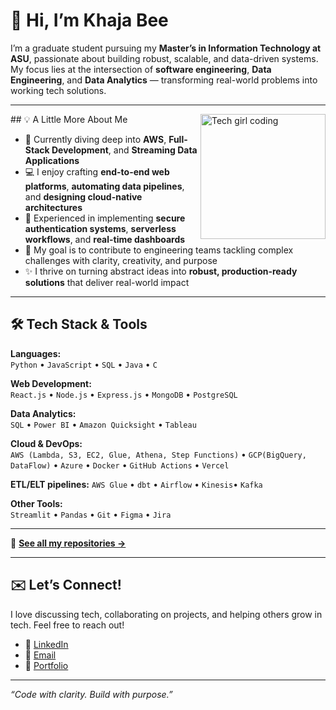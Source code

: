 # 👋 Hi, I’m Khaja Bee

I’m a graduate student pursuing my **Master’s in Information Technology at ASU**, passionate about building robust, scalable, and data-driven systems. My focus lies at the intersection of **software engineering**, **Data Engineering**, and **Data Analytics** — transforming real-world problems into working tech solutions.

---
<img align="right" alt="Tech girl coding" src="https://media.giphy.com/media/LMt9638dO8dftAjtco/giphy.gif" width="200"/>
## 💡 A Little More About Me

- 🌱 Currently diving deep into **AWS**, **Full-Stack Development**, and **Streaming Data Applications**
- 💻 I enjoy crafting **end-to-end web platforms**, **automating data pipelines**, and **designing cloud-native architectures**
- 🔐 Experienced in implementing **secure authentication systems**, **serverless workflows**, and **real-time dashboards**
- 🎯 My goal is to contribute to engineering teams tackling complex challenges with clarity, creativity, and purpose
- ✨ I thrive on turning abstract ideas into **robust, production-ready solutions** that deliver real-world impact
---

## 🛠️ Tech Stack & Tools

**Languages:**  
`Python` • `JavaScript` • `SQL` • `Java` • `C`

**Web Development:**  
`React.js` • `Node.js` • `Express.js` • `MongoDB` • `PostgreSQL`

**Data Analytics:**  
`SQL` • `Power BI` • `Amazon Quicksight` • `Tableau`

**Cloud & DevOps:**  
`AWS (Lambda, S3, EC2, Glue, Athena, Step Functions)` • `GCP(BigQuery, DataFlow)` • `Azure` • `Docker` • `GitHub Actions` • `Vercel`

**ETL/ELT pipelines:** 
`AWS Glue` • `dbt` • `Airflow` • `Kinesis`• `Kafka` 

**Other Tools:**  
`Streamlit` • `Pandas` • `Git` • `Figma` • `Jira`

---
🔗 **[See all my repositories →](https://github.com/KhajaBeeShaik)**

---

## ✉️ Let’s Connect!

I love discussing tech, collaborating on projects, and helping others grow in tech. Feel free to reach out!

- 💼 [LinkedIn](https://www.linkedin.com/in/KhajaBeeShaik)
- 💌 [Email](mailto:shaikkhajabee13902@gmail.com)
- 📁 [Portfolio](https://khajabeeshaik.github.io/Portfolio/)

---

_“Code with clarity. Build with purpose.”_

